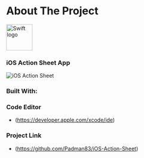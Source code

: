 # About The Project

<img src="https://swift.org/assets/images/swift.svg" alt="Swift logo" height="70" >

### iOS Action Sheet App

![iOS Action Sheet](https://user-images.githubusercontent.com/45048950/72666670-9bdcfd00-3a4f-11ea-9910-a63a2a7f9d2c.gif)

### Built With:

### Code Editor

* (https://developer.apple.com/xcode/ide)

### Project Link

* (https://github.com/Padman83/iOS-Action-Sheet)

